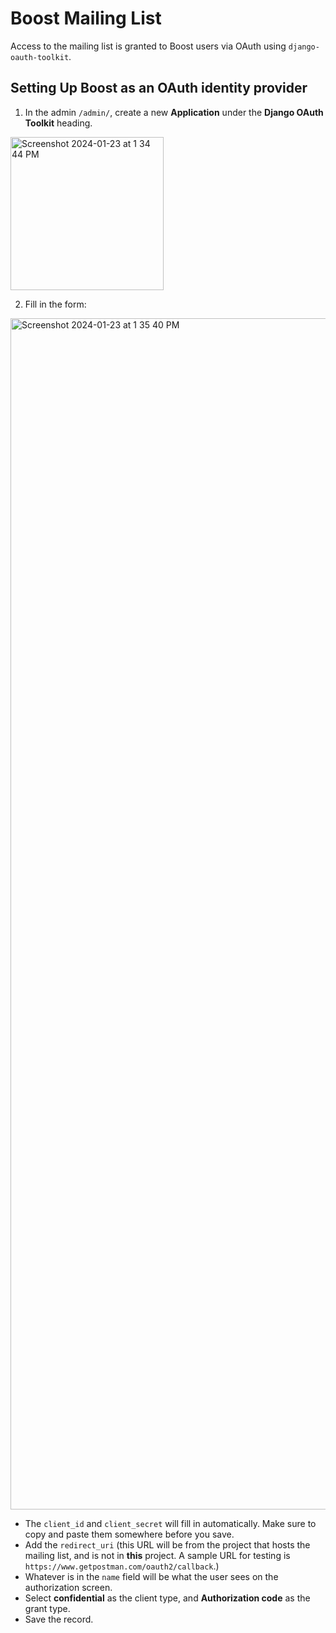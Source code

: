 # Boost Mailing List

Access to the mailing list is granted to Boost users via OAuth using `django-oauth-toolkit`.

## Setting Up Boost as an OAuth identity provider

1. In the admin `/admin/`, create a new **Application** under the **Django OAuth Toolkit** heading.

<img width="245" alt="Screenshot 2024-01-23 at 1 34 44 PM" src="https://github.com/cppalliance/temp-site/assets/2286304/bf6b5b34-e270-483b-861d-eddcaa6cb6d6">

2. Fill in the form:
<img width="1906" alt="Screenshot 2024-01-23 at 1 35 40 PM" src="https://github.com/cppalliance/temp-site/assets/2286304/3f0c9924-7734-41d3-b9fd-d588212c09d7">

  - The `client_id` and `client_secret` will fill in automatically. Make sure to copy and paste them somewhere before you save.
  - Add the `redirect_uri` (this URL will be from the project that hosts the mailing list, and is not in **this** project. A sample URL for testing is `https://www.getpostman.com/oauth2/callback`.)
  - Whatever is in the `name` field will be what the user sees on the authorization screen.
  - Select **confidential** as the client type, and **Authorization code** as the grant type.
  - Save the record.
